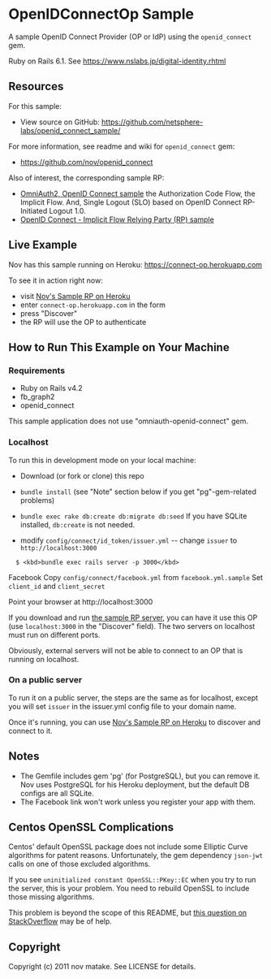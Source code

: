 # OpenIDConnectOp Sample

A sample OpenID Connect Provider (OP or IdP) using the `openid_connect` gem.

Ruby on Rails 6.1. See https://www.nslabs.jp/digital-identity.rhtml


## Resources

For this sample:
 * View source on GitHub:   https://github.com/netsphere-labs/openid_connect_sample/

For more information, see readme and wiki for `openid_connect` gem:

* https://github.com/nov/openid_connect


Also of interest, the corresponding sample RP:
 * [OmniAuth2, OpenID Connect sample](https://gitlab.com/netsphere/rails-examples/-/tree/main/omniauth-oidc-rp-sample) the Authorization Code Flow, the Implicit Flow. And, Single Logout (SLO) based on OpenID Connect RP-Initiated Logout 1.0.
 * [OpenID Connect - Implicit Flow Relying Party (RP) sample](https://github.com/netsphere-labs/openid-connect-implicit-flow-rp-sample/)


## Live Example

Nov has this sample running on Heroku: https://connect-op.herokuapp.com

To see it in action right now:

* visit [Nov's Sample RP on Heroku](https://connect-rp.herokuapp.com)
* enter `connect-op.herokuapp.com` in the form
* press "Discover"
* the RP will use the OP to authenticate


## How to Run This Example on Your Machine

### Requirements

 - Ruby on Rails v4.2
 - fb_graph2
 - openid_connect

This sample application does not use "omniauth-openid-connect" gem.


### Localhost

To run this in development mode on your local machine:

* Download (or fork or clone) this repo
* `bundle install` (see "Note" section below if you get "pg"-gem-related problems)
* `bundle exec rake db:create db:migrate db:seed`
  If you have SQLite installed, `db:create` is not needed.

* modify `config/connect/id_token/issuer.yml` -- change `issuer` to `http://localhost:3000`
```
  $ <kbd>bundle exec rails server -p 3000</kbd>
```

Facebook
   Copy `config/connect/facebook.yml` from `facebook.yml.sample`
   Set `client_id` and `client_secret`
   
Point your browser at http://localhost:3000

If you download and run [the sample RP server](https://connect-rp.herokuapp.com),
you can have it use this OP (use `localhost:3000` in the "Discover" field).
The two servers on localhost must run on different ports.

Obviously, external servers will not be able to connect to an OP that is running on localhost.


### On a public server

To run it on a public server, the steps are the same as for localhost, except
you will set `issuer` in the issuer.yml config file to your domain name.

Once it's running, you can use [Nov's Sample RP on Heroku](https://connect-rp.herokuapp.com)
to discover and connect to it.


## Notes

* The Gemfile includes gem 'pg' (for PostgreSQL), but you can remove it.
  Nov uses PostgreSQL for his Heroku deployment, but the default DB configs are all SQLite.
* The Facebook link won't work unless you register your app with them.


## Centos OpenSSL Complications

Centos' default OpenSSL package does not include some Elliptic Curve algorithms for patent reasons.
Unfortunately, the gem dependency `json-jwt` calls on one of those excluded algorithms.

If you see `uninitialized constant OpenSSL::PKey::EC` when you try to run the server,
this is your problem. You need to rebuild OpenSSL to include those missing algorithms.

This problem is beyond the scope of this README, but
[this question on StackOverflow](http://stackoverflow.com/questions/32790297/uninitialized-constant-opensslpkeyec-from-ruby-on-centos/32790298#32790298)
may be of help.


## Copyright

Copyright (c) 2011 nov matake. See LICENSE for details.
